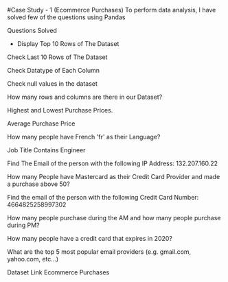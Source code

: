 #Case Study - 1 (Ecommerce Purchases)
To perform data analysis, I have solved few of the questions using Pandas 

Questions Solved

* Display Top 10 Rows of The Dataset

Check Last 10 Rows of The Dataset

Check Datatype of Each Column

Check null values in the dataset

How many rows and columns are there in our Dataset?

Highest and Lowest Purchase Prices.

Average Purchase Price

How many people have French 'fr' as their Language?

Job Title Contains Engineer

Find The Email of the person with the following IP Address: 132.207.160.22

How many People have Mastercard as their Credit Card Provider and made a purchase above 50?

Find the email of the person with the following Credit Card Number: 4664825258997302

How many people purchase during the AM and how many people purchase during PM?

How many people have a credit card that expires in 2020?

What are the top 5 most popular email providers (e.g. gmail.com, yahoo.com, etc...)

Dataset Link
Ecommerce Purchases
